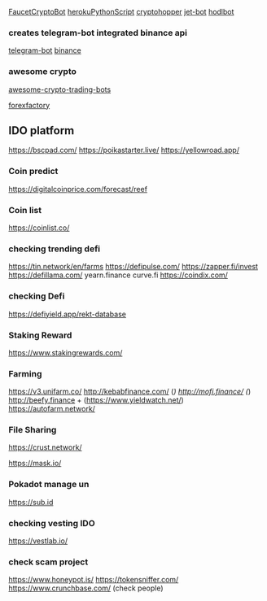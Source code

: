 [FaucetCryptoBot](https://github.com/souravrs999/FaucetCryptoBot)
[herokuPythonScript](https://dev.to/towernter/hosting-a-python-script-on-heroku-using-github-khj)
[cryptohopper](https://www.cryptohopper.com/)
[jet-bot](https://jet-bot.com/)
[hodlbot](https://www.hodlbot.io/)


### creates telegram-bot integrated binance api
[telegram-bot](https://github.com/python-telegram-bot/python-telegram-bot)
[binance](https://github.com/sammchardy/python-binance)


### awesome crypto
[awesome-crypto-trading-bots](https://github.com/botcrypto-io/awesome-crypto-trading-bots)

[forexfactory](https://www.forexfactory.com/forums)


## IDO platform
https://bscpad.com/
https://poikastarter.live/
https://yellowroad.app/


### Coin predict
https://digitalcoinprice.com/forecast/reef


### Coin list
https://coinlist.co/


### checking trending defi
https://tin.network/en/farms
https://defipulse.com/
https://zapper.fi/invest
https://defillama.com/
yearn.finance
curve.fi
https://coindix.com/

### checking Defi
https://defiyield.app/rekt-database


### Staking Reward
https://www.stakingrewards.com/


### Farming
https://v3.unifarm.co/
http://kebabfinance.com/ (*)
http://mofi.finance/ (*)
http://beefy.finance  + (https://www.yieldwatch.net/)
https://autofarm.network/


### File Sharing
https://crust.network/


https://mask.io/


### Pokadot manage un
https://sub.id

### checking vesting IDO
https://vestlab.io/

### check scam project
https://www.honeypot.is/
https://tokensniffer.com/
https://www.crunchbase.com/ (check people)
